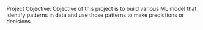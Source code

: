 Project Objective: Objective of this project is to build various ML model that  identify patterns in data and use those patterns to make predictions or decisions. 
